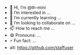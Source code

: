- 👋 Hi, I’m @th-mini
- 👀 I’m interested in ...
- 🌱 I’m currently learning ...
- 💞️ I’m looking to collaborate on ...
- 📫 How to reach me ...
- 😄 Pronouns: ...
- ⚡ Fun fact: ...
- alt: https://github.com/staffuser

<!---
th-mini/th-mini is a ✨ special ✨ repository because its `README.md` (this file) appears on your GitHub profile.
You can click the Preview link to take a look at your changes.
--->
